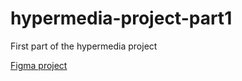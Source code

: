 # hypermedia-project-part1
First part of the hypermedia project

[Figma project](https://www.figma.com/design/Bs3KunIrHikFfCJzW0SIvZ/Untitled?node-id=4-2&t=JCm1QtU8CHR9rh9d-1)